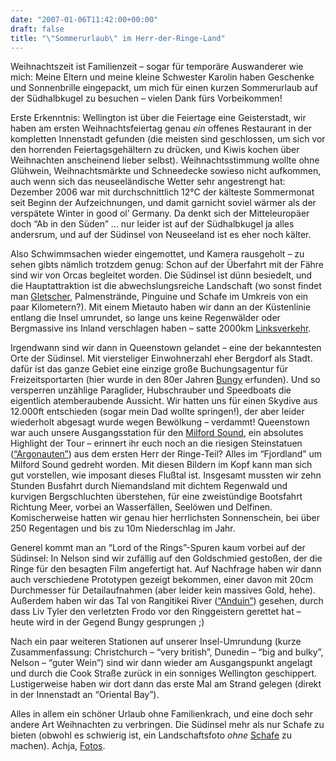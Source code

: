 ```yaml
---
date: "2007-01-06T11:42:00+00:00"
draft: false
title: "\"Sommerurlaub\" im Herr-der-Ringe-Land"
---
```

Weihnachtszeit ist Familienzeit – sogar für temporäre Auswanderer
wie mich: Meine Eltern und meine kleine Schwester Karolin haben
Geschenke und Sonnenbrille eingepackt, um mich für einen kurzen
Sommerurlaub auf der Südhalbkugel zu besuchen – vielen Dank fürs
Vorbeikommen!

Erste Erkenntnis: Wellington ist über die Feiertage eine
Geisterstadt, wir haben am ersten Weihnachtsfeiertag genau *ein*
offenes Restaurant in der kompletten Innenstadt gefunden (die
meisten sind geschlossen, um sich vor den horrenden
Feiertagsgehältern zu drücken, und Kiwis kochen über Weihnachten
anscheinend lieber selbst). Weihnachtsstimmung wollte ohne
Glühwein, Weihnachtsmärkte und Schneedecke sowieso nicht aufkommen,
auch wenn sich das neuseeländische Wetter sehr angestrengt hat:
Dezember 2006 war mit durchschnittlich 12°C der kälteste
Sommermonat seit Beginn der Aufzeichnungen, und damit garnicht
soviel wärmer als der verspätete Winter in good ol’ Germany. Da
denkt sich der Mitteleuropäer doch “Ab in den Süden” ... nur leider
ist auf der Südhalbkugel ja alles andersrum, und auf der Südinsel
von Neuseeland ist es eher noch kälter.

Also Schwimmsachen wieder eingemottet, und Kamera rausgeholt – zu
sehen gibts nämlich trotzdem genug: Schon auf der Überfahrt mit der
Fähre sind wir von Orcas begleitet worden. Die Südinsel ist dünn
besiedelt, und die Hauptattraktion ist die abwechslungsreiche
Landschaft (wo sonst findet man [Gletscher](), Palmenstrände,
Pinguine und Schafe im Umkreis von ein paar Kilometern?). Mit einem
Mietauto haben wir dann an der Küstenlinie entlang die Insel
umrundet, so lange uns keine Regenwälder oder Bergmassive ins
Inland verschlagen haben – satte 2000km [Linksverkehr]().

Irgendwann sind wir dann in Queenstown gelandet – eine der
bekanntesten Orte der Südinsel. Mit viersteliger Einwohnerzahl eher
Bergdorf als Stadt. dafür ist das ganze Gebiet eine einzige große
Buchungsagentur für Freizeitsportarten (hier wurde in den 80er
Jahren [Bungy]() erfunden). Und so versperren unzählige Paraglider,
Hubschrauber und Speedboats die eigentlich atemberaubende Aussicht.
Wir hatten uns für einen Skydive aus 12.000ft entschieden (sogar
mein Dad wollte springen!), der aber leider wiederholt abgesagt
wurde wegen Bewölkung – verdammt! Queenstown war auch unsere
Ausgangsstation für den [Milford Sound](), ein absolutes Highlight
der Tour – erinnert ihr euch noch an die riesigen Steinstatuen
([“Argonauten”]()) aus dem ersten Herr der Ringe-Teil? Alles im
“Fjordland” um Milford Sound gedreht worden. Mit diesen Bildern im
Kopf kann man sich gut vorstellen, wie imposant dieses Flußtal ist.
Insgesamt mussten wir zehn Stunden Busfahrt durch Niemandsland mit
dichtem Regenwald und kurvigen Bergschluchten überstehen, für eine
zweistündige Bootsfahrt Richtung Meer, vorbei an Wasserfällen,
Seelöwen und Delfinen. Komischerweise hatten wir genau hier
herrlichsten Sonnenschein, bei über 250 Regentagen und bis zu 10m
Niederschlag im Jahr.

Generel kommt man an “Lord of the Rings”-Spuren kaum vorbei auf der
Südinsel: In Nelson sind wir zufällig auf den Goldschmied gestoßen,
der die Ringe für den besagten Film angefertigt hat. Auf Nachfrage
haben wir dann auch verschiedene Prototypen gezeigt bekommen, einer
davon mit 20cm Durchmesser für Detailaufnahmen (aber leider kein
massives Gold, hehe). Außerdem haben wir das Tal von Rangitikei
River ([“Anduin”]()) gesehen, durch dass Liv Tyler den verletzten
Frodo vor den Ringgeistern gerettet hat – heute wird in der Gegend
Bungy gesprungen ;)

Nach ein paar weiteren Stationen auf unserer Insel-Umrundung (kurze
Zusammenfassung: Christchurch – “very british”, Dunedin – “big and
bulky”, Nelson – “guter Wein”) sind wir dann wieder am
Ausgangspunkt angelagt und durch die Cook Straße zurück in ein
sonniges Wellington geschippert. Lustigerweise haben wir dort dann
das erste Mal am Strand gelegen (direkt in der Innenstadt an
“Oriental Bay”).

Alles in allem ein schöner Urlaub ohne Familienkrach, und eine doch
sehr andere Art Weihnachten zu verbringen. Die Südinsel mehr als
nur Schafe zu bieten (obwohl es schwierig ist, ein Landschaftsfoto
*ohne* [Schafe]() zu machen). Achja, [Fotos]().




